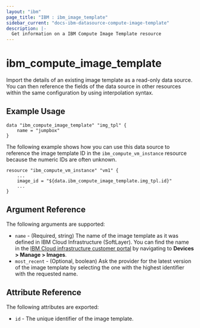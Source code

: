 ```yaml
---
layout: "ibm"
page_title: "IBM : ibm_image_template"
sidebar_current: "docs-ibm-datasource-compute-image-template"
description: |-
  Get information on a IBM Compute Image Template resource
---
```


# ibm\_compute_image_template

Import the details of an existing image template as a read-only data source. You can then reference the fields of the data source in other resources within the same configuration by using interpolation syntax.

## Example Usage

```hcl
data "ibm_compute_image_template" "img_tpl" {
    name = "jumpbox"
}
```

The following example shows how you can use this data source to reference the image template ID in the `ibm_compute_vm_instance` resource because the numeric IDs are often unknown.

```hcl
resource "ibm_compute_vm_instance" "vm1" {
    ...
    image_id = "${data.ibm_compute_image_template.img_tpl.id}"
    ...
}
```

## Argument Reference

The following arguments are supported:

* `name` - (Required, string) The name of the image template as it was defined in IBM Cloud Infrastructure (SoftLayer). You can find the name in the [IBM Cloud infrastructure customer portal](https://control.softlayer.com) by navigating to **Devices > Manage > Images**.
* `most_recent` - (Optional, boolean) Ask the provider for the latest version of the image template by selecting the one with the highest identifier with the requested name.

## Attribute Reference

The following attributes are exported:

* `id` - The unique identifier of the image template.
